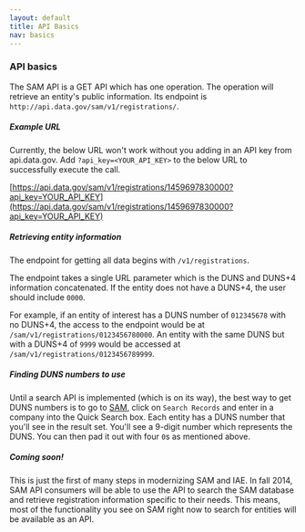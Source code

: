 ```yaml
---
layout: default
title: API Basics
nav: basics
---
```


### API basics

The SAM API is a GET API which has one operation. The operation will retrieve an entity's public information. Its endpoint is ```http://api.data.gov/sam/v1/registrations/```. 

##### Example URL

Currently, the below URL won't work without you adding in an API key from api.data.gov. Add ```?api_key=<YOUR_API_KEY>``` to the below URL to successfully execute the call.

[https://api.data.gov/sam/v1/registrations/1459697830000?api_key=YOUR_API_KEY](https://api.data.gov/sam/v1/registrations/1459697830000?api_key=YOUR_API_KEY)

##### Retrieving entity information
The endpoint for getting all data begins with ```/v1/registrations```. 

The endpoint takes a single URL parameter which is the DUNS and DUNS+4 information concatenated. If the entity does not have a DUNS+4, the user should include ```0000```. 

For example, if an entity of interest has a DUNS number of ```012345678``` with no DUNS+4, the access to the endpoint would be at ```/sam/v1/registrations/0123456780000```. An entity with the same DUNS but with a DUNS+4 of ```9999``` would be accessed at ```/sam/v1/registrations/0123456789999```.

##### Finding DUNS numbers to use

Until a search API is implemented (which is on its way), the best way to get DUNS numbers is to go to [SAM](http://www.sam.gov), click on ```Search Records``` and enter in a company into the Quick Search box. Each entity has a DUNS number that you'll see in the result set. You'll see a 9-digit number which represents the DUNS. You can then pad it out with four ```0```s as mentioned above.

##### Coming soon! 

This is just the first of many steps in modernizing SAM and IAE. In fall 2014, SAM API consumers will be able to use the API to search the SAM database and retrieve registration information specific to their needs. This means, most of the functionality you see on SAM right now to search for entities will be available as an API. 

<body id="basics"></body>


